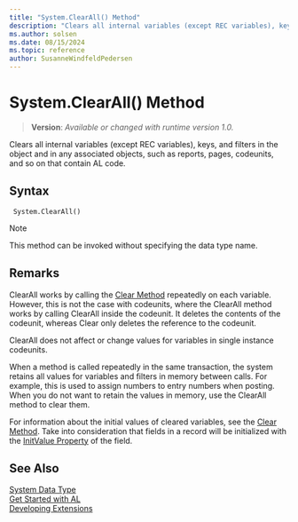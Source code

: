 ```yaml
---
title: "System.ClearAll() Method"
description: "Clears all internal variables (except REC variables), keys, and filters in the object and in any associated objects, such as reports, pages, codeunits, and so on that contain AL code."
ms.author: solsen
ms.date: 08/15/2024
ms.topic: reference
author: SusanneWindfeldPedersen
---
```

[//]: # (START>DO_NOT_EDIT)
[//]: # (IMPORTANT:Do not edit any of the content between here and the END>DO_NOT_EDIT.)
[//]: # (Any modifications should be made in the .xml files in the ModernDev repo.)
# System.ClearAll() Method
> **Version**: _Available or changed with runtime version 1.0._

Clears all internal variables (except REC variables), keys, and filters in the object and in any associated objects, such as reports, pages, codeunits, and so on that contain AL code.


## Syntax
```AL
 System.ClearAll()
```
> [!NOTE]
> This method can be invoked without specifying the data type name.


[//]: # (IMPORTANT: END>DO_NOT_EDIT)

## Remarks

ClearAll works by calling the [Clear Method](../../methods-auto/system/system-clear-joker-method.md) repeatedly on each variable. However, this is not the case with codeunits, where the ClearAll method works by calling ClearAll inside the codeunit. It deletes the contents of the codeunit, whereas Clear only deletes the reference to the codeunit.  
  
ClearAll does not affect or change values for variables in single instance codeunits.  
  
When a method is called repeatedly in the same transaction, the system retains all values for variables and filters in memory between calls. For example, this is used to assign numbers to entry numbers when posting. When you do not want to retain the values in memory, use the ClearAll method to clear them.  
  
For information about the initial values of cleared variables, see the [Clear Method](../../methods-auto/system/system-clear-joker-method.md). Take into consideration that fields in a record will be initialized with the [InitValue Property](../../properties/devenv-initvalue-property.md) of the field.  


## See Also

[System Data Type](system-data-type.md)  
[Get Started with AL](../../devenv-get-started.md)  
[Developing Extensions](../../devenv-dev-overview.md)